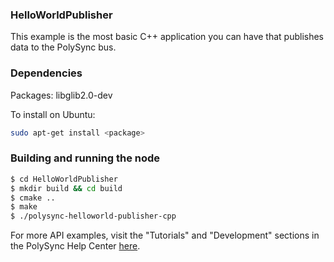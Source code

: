 ### HelloWorldPublisher

This example is the most basic C++ application you can have that publishes data to the PolySync bus.

### Dependencies

Packages: libglib2.0-dev

To install on Ubuntu:

```bash
sudo apt-get install <package>
```

### Building and running the node

```bash
$ cd HelloWorldPublisher 
$ mkdir build && cd build
$ cmake ..
$ make
$ ./polysync-helloworld-publisher-cpp
```

For more API examples, visit the "Tutorials" and "Development" sections in the PolySync Help Center [here](https://help.polysync.io/articles/).
